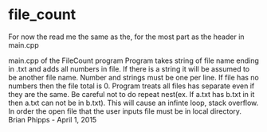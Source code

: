 # file_count
For now the read me the same as the, for the most part as the header in main.cpp

 main.cpp of the FileCount program
 Program takes string of file name ending in .txt and adds all numbers in file. If there is a 
 string it will be assumed to be another file name. Number and strings must be one per line.
 If file has no numbers then the file total is 0. Program treats all files has separate even
 if they are the same. Be careful not to do repeat nest(ex. If a.txt has b.txt in it then a.txt
 can not be in b.txt). This will cause an infinte loop, stack overflow. In order the open file 
 that the user inputs file must be in local directory.
 Brian Phipps - April 1, 2015
